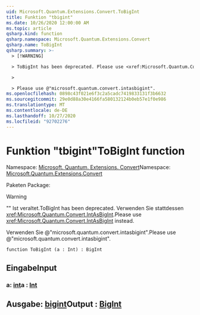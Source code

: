 ```yaml
---
uid: Microsoft.Quantum.Extensions.Convert.ToBigInt
title: Funktion "tbigint"
ms.date: 10/26/2020 12:00:00 AM
ms.topic: article
qsharp.kind: function
qsharp.namespace: Microsoft.Quantum.Extensions.Convert
qsharp.name: ToBigInt
qsharp.summary: >-
  > [!WARNING]

  > ToBigInt has been deprecated. Please use <xref:Microsoft.Quantum.Convert.IntAsBigInt> instead.

  >

  > Please use @"microsoft.quantum.convert.intasbigint".
ms.openlocfilehash: 0898c43f021e6f3c2a5cadc7419833131f3b6632
ms.sourcegitcommit: 29e0d88a30e4166fa580132124b0eb57e1f0e986
ms.translationtype: MT
ms.contentlocale: de-DE
ms.lasthandoff: 10/27/2020
ms.locfileid: "92702276"
---
```

# <a name="tobigint-function"></a><span data-ttu-id="e18ff-102">Funktion "tbigint"</span><span class="sxs-lookup"><span data-stu-id="e18ff-102">ToBigInt function</span></span>

<span data-ttu-id="e18ff-103">Namespace: [Microsoft. Quantum. Extensions. Convert](xref:Microsoft.Quantum.Extensions.Convert)</span><span class="sxs-lookup"><span data-stu-id="e18ff-103">Namespace: [Microsoft.Quantum.Extensions.Convert](xref:Microsoft.Quantum.Extensions.Convert)</span></span>

<span data-ttu-id="e18ff-104">Paketen [](https://nuget.org/packages/)</span><span class="sxs-lookup"><span data-stu-id="e18ff-104">Package: [](https://nuget.org/packages/)</span></span>


> [!WARNING]
> <span data-ttu-id="e18ff-105">"" Ist veraltet.</span><span class="sxs-lookup"><span data-stu-id="e18ff-105">ToBigInt has been deprecated.</span></span> <span data-ttu-id="e18ff-106">Verwenden Sie stattdessen <xref:Microsoft.Quantum.Convert.IntAsBigInt>.</span><span class="sxs-lookup"><span data-stu-id="e18ff-106">Please use <xref:Microsoft.Quantum.Convert.IntAsBigInt> instead.</span></span>
>
> <span data-ttu-id="e18ff-107">Verwenden Sie @"microsoft.quantum.convert.intasbigint".</span><span class="sxs-lookup"><span data-stu-id="e18ff-107">Please use @"microsoft.quantum.convert.intasbigint".</span></span>



```qsharp
function ToBigInt (a : Int) : BigInt
```


## <a name="input"></a><span data-ttu-id="e18ff-108">Eingabe</span><span class="sxs-lookup"><span data-stu-id="e18ff-108">Input</span></span>

### <a name="a--int"></a><span data-ttu-id="e18ff-109">a: [int](xref:microsoft.quantum.lang-ref.int)</span><span class="sxs-lookup"><span data-stu-id="e18ff-109">a : [Int](xref:microsoft.quantum.lang-ref.int)</span></span>





## <a name="output--bigint"></a><span data-ttu-id="e18ff-110">Ausgabe: [bigint](xref:microsoft.quantum.lang-ref.bigint)</span><span class="sxs-lookup"><span data-stu-id="e18ff-110">Output : [BigInt](xref:microsoft.quantum.lang-ref.bigint)</span></span>

